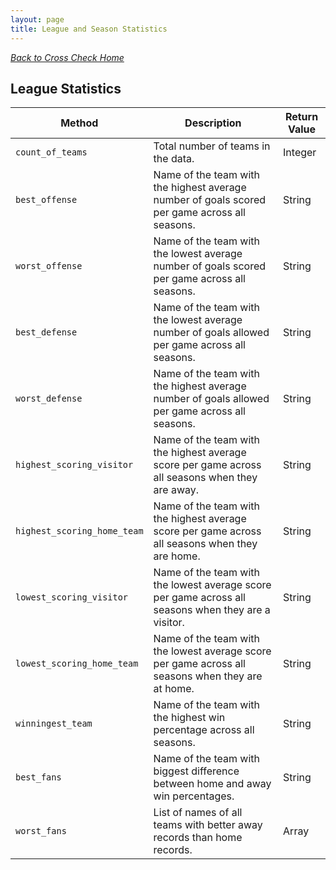 ```yaml
---
layout: page
title: League and Season Statistics
---
```


_[Back to Cross Check Home](../index)_

## League Statistics

| Method | Description | Return Value |
| ------ | ----------- | ------------ |
|`count_of_teams`| Total number of teams in the data. | Integer |
| `best_offense` | Name of the team with the highest average number of goals scored per game across all seasons. | String |
| `worst_offense` | Name of the team with the lowest average number of goals scored per game across all seasons. | String |
| `best_defense` | Name of the team with the lowest average number of goals allowed per game across all seasons. | String |
| `worst_defense` | Name of the team with the highest average number of goals allowed per game across all seasons. | String |
| `highest_scoring_visitor` | Name of the team with the highest average score per game across all seasons when they are away. | String |
| `highest_scoring_home_team` | Name of the team with the highest average score per game across all seasons when they are home. | String |
| `lowest_scoring_visitor` | Name of the team with the lowest average score per game across all seasons when they are a visitor. | String |
| `lowest_scoring_home_team` | Name of the team with the lowest average score per game across all seasons when they are at home. | String |
| `winningest_team` | Name of the team with the highest win percentage across all seasons. | String |
| `best_fans` | Name of the team with biggest difference between home and away win percentages. | String |
| `worst_fans` | List of names of all teams with better away records than home records. | Array |
